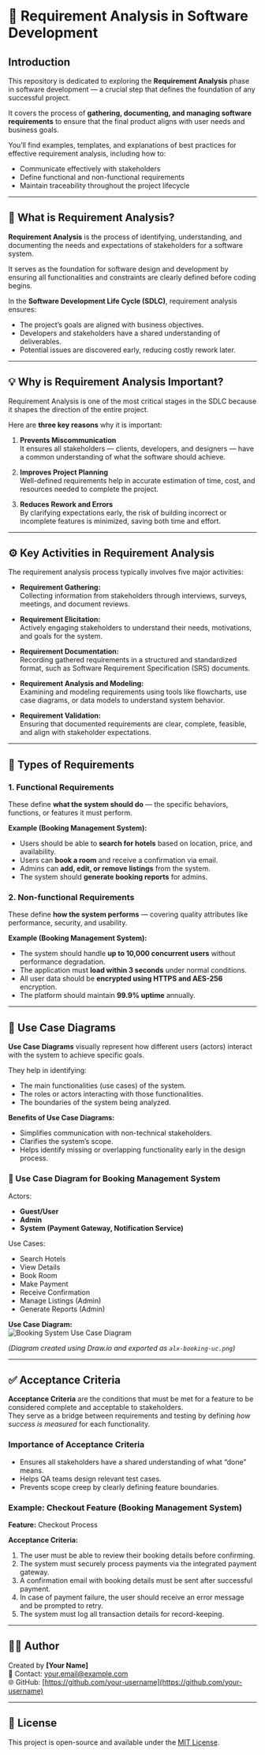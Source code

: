 # 🧾 Requirement Analysis in Software Development

## Introduction
This repository is dedicated to exploring the **Requirement Analysis** phase in software development — a crucial step that defines the foundation of any successful project.

It covers the process of **gathering, documenting, and managing software requirements** to ensure that the final product aligns with user needs and business goals.

You’ll find examples, templates, and explanations of best practices for effective requirement analysis, including how to:
- Communicate effectively with stakeholders  
- Define functional and non-functional requirements  
- Maintain traceability throughout the project lifecycle  

---

## 📘 What is Requirement Analysis?
**Requirement Analysis** is the process of identifying, understanding, and documenting the needs and expectations of stakeholders for a software system.  

It serves as the foundation for software design and development by ensuring all functionalities and constraints are clearly defined before coding begins.  

In the **Software Development Life Cycle (SDLC)**, requirement analysis ensures:
- The project’s goals are aligned with business objectives.  
- Developers and stakeholders have a shared understanding of deliverables.  
- Potential issues are discovered early, reducing costly rework later.

---

## 💡 Why is Requirement Analysis Important?
Requirement Analysis is one of the most critical stages in the SDLC because it shapes the direction of the entire project.  

Here are **three key reasons** why it is important:

1. **Prevents Miscommunication**  
   It ensures all stakeholders — clients, developers, and designers — have a common understanding of what the software should achieve.

2. **Improves Project Planning**  
   Well-defined requirements help in accurate estimation of time, cost, and resources needed to complete the project.

3. **Reduces Rework and Errors**  
   By clarifying expectations early, the risk of building incorrect or incomplete features is minimized, saving both time and effort.

---

## ⚙️ Key Activities in Requirement Analysis
The requirement analysis process typically involves five major activities:

- **Requirement Gathering:**  
  Collecting information from stakeholders through interviews, surveys, meetings, and document reviews.

- **Requirement Elicitation:**  
  Actively engaging stakeholders to understand their needs, motivations, and goals for the system.

- **Requirement Documentation:**  
  Recording gathered requirements in a structured and standardized format, such as Software Requirement Specification (SRS) documents.

- **Requirement Analysis and Modeling:**  
  Examining and modeling requirements using tools like flowcharts, use case diagrams, or data models to understand system behavior.

- **Requirement Validation:**  
  Ensuring that documented requirements are clear, complete, feasible, and align with stakeholder expectations.

---

## 🧩 Types of Requirements

### **1. Functional Requirements**
These define **what the system should do** — the specific behaviors, functions, or features it must perform.

**Example (Booking Management System):**
- Users should be able to **search for hotels** based on location, price, and availability.  
- Users can **book a room** and receive a confirmation via email.  
- Admins can **add, edit, or remove listings** from the system.  
- The system should **generate booking reports** for admins.

### **2. Non-functional Requirements**
These define **how the system performs** — covering quality attributes like performance, security, and usability.

**Example (Booking Management System):**
- The system should handle **up to 10,000 concurrent users** without performance degradation.  
- The application must **load within 3 seconds** under normal conditions.  
- All user data should be **encrypted using HTTPS and AES-256** encryption.  
- The platform should maintain **99.9% uptime** annually.

---

## 🎯 Use Case Diagrams
**Use Case Diagrams** visually represent how different users (actors) interact with the system to achieve specific goals.  

They help in identifying:
- The main functionalities (use cases) of the system.  
- The roles or actors interacting with those functionalities.  
- The boundaries of the system being analyzed.

**Benefits of Use Case Diagrams:**
- Simplifies communication with non-technical stakeholders.  
- Clarifies the system’s scope.  
- Helps identify missing or overlapping functionality early in the design process.

### 🧱 Use Case Diagram for Booking Management System
Actors:
- **Guest/User**
- **Admin**
- **System (Payment Gateway, Notification Service)**

Use Cases:
- Search Hotels  
- View Details  
- Book Room  
- Make Payment  
- Receive Confirmation  
- Manage Listings (Admin)  
- Generate Reports (Admin)

**Use Case Diagram:**  
![Booking System Use Case Diagram](./alx-booking-uc.png)

*(Diagram created using Draw.io and exported as `alx-booking-uc.png`)*

---

## ✅ Acceptance Criteria
**Acceptance Criteria** are the conditions that must be met for a feature to be considered complete and acceptable to stakeholders.  
They serve as a bridge between requirements and testing by defining *how success is measured* for each functionality.

### **Importance of Acceptance Criteria**
- Ensures all stakeholders have a shared understanding of what “done” means.  
- Helps QA teams design relevant test cases.  
- Prevents scope creep by clearly defining feature boundaries.

### **Example: Checkout Feature (Booking Management System)**

**Feature:** Checkout Process  

**Acceptance Criteria:**
1. The user must be able to review their booking details before confirming.  
2. The system must securely process payments via the integrated payment gateway.  
3. A confirmation email with booking details must be sent after successful payment.  
4. In case of payment failure, the user should receive an error message and be prompted to retry.  
5. The system must log all transaction details for record-keeping.

---

## 👩‍💻 Author
Created by **[Your Name]**  
📧 Contact: your.email@example.com  
🌐 GitHub: [https://github.com/your-username](https://github.com/your-username)

---

## 📜 License
This project is open-source and available under the [MIT License](LICENSE).
